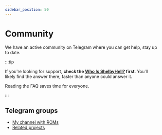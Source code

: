 ```yaml
---
sidebar_position: 50
---
```


# Community
We have an active community on Telegram where you can get help, stay up to date.

:::tip

If you're looking for support, **check the [Who Is ShelbyHell?](getting-started/faq.md) first**. You'll likely find the answer there, faster than anyone could answer it.

Reading the FAQ saves time for everyone.

:::

## Telegram groups

- [My channel with ROMs](https://t.me/ShelbyHub)
- [Related projects](https://t.me/shelby_releases)